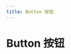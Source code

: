 ```yaml
---
title: Button 按钮
---
```


# Button 按钮 <Badge text="pass" type="success"/> <Badge text="0.0.1+"/>

<button-demo></button-demo>
<button-attributes></button-attributes>
